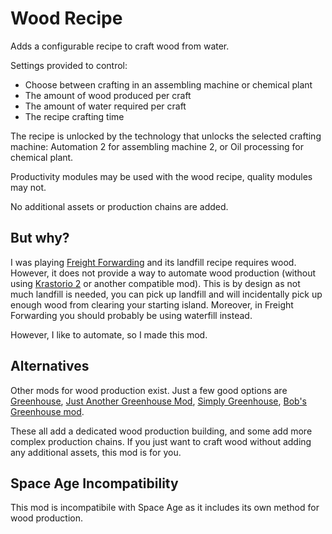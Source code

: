 # Wood Recipe

Adds a configurable recipe to craft wood from water.

Settings provided to control:

* Choose between crafting in an assembling machine or chemical plant
* The amount of wood produced per craft
* The amount of water required per craft
* The recipe crafting time

The recipe is unlocked by the technology that unlocks the selected crafting machine: Automation 2 for assembling machine 2, or Oil processing for chemical plant.

Productivity modules may be used with the wood recipe, quality modules may not.

No additional assets or production chains are added.

## But why?

I was playing [Freight Forwarding](https://mods.factorio.com/mod/FreightForwarding) and its landfill recipe requires wood. However, it does not provide a way to automate wood production (without using [Krastorio 2](https://mods.factorio.com/mod/Krastorio2) or another compatible mod). This is by design as not much landfill is needed, you can pick up landfill and will incidentally pick up enough wood from clearing your starting island. Moreover, in Freight Forwarding you should probably be using waterfill instead.

However, I like to automate, so I made this mod.

## Alternatives

Other mods for wood production exist. Just a few good options are [Greenhouse](https://mods.factorio.com/mod/VanillaFocusedGreenhouse), [Just Another Greenhouse Mod](https://mods.factorio.com/mod/just-another-greenhouse), [Simply Greenhouse](https://mods.factorio.com/mod/simply-greenhouse), [Bob's Greenhouse mod](https://mods.factorio.com/mod/bobgreenhouse).

These all add a dedicated wood production building, and some add more complex production chains. If you just want to craft wood without adding any additional assets, this mod is for you.

## Space Age Incompatibility

This mod is incompatibile with Space Age as it includes its own method for wood production.
